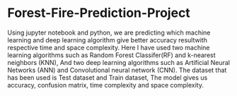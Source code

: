 # Forest-Fire-Prediction-Project
Using jupyter notebook and python, we are predicting which machine learning and deep learning algorithm give better accuracy resultwith respective time and space complexity.
Here I have used two machine learning algorithms such as Random Forest Classifer(RF) and k-nearest neighbors (KNN),
And two deep learning algorithms such as Artificial Neural Networks (ANN) and Convolutional neural network (CNN).
The dataset that has been used is Test dataset and Train dataset,
The model gives us accuracy, confusion matrix, time complexity and space complexity.
